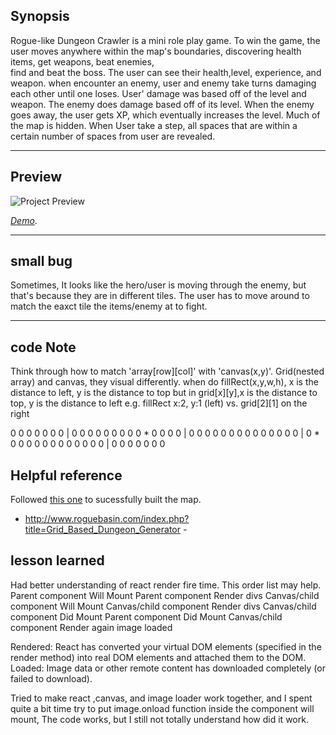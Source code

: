 ## Synopsis

Rogue-like Dungeon Crawler is a mini role play game. 
To win the game, the user moves anywhere within the map's boundaries, discovering health items, get weapons, beat enemies,  
find and beat the boss.
The user can see their health,level, experience, and weapon. when encounter an enemy, user and enemy take turns damaging 
each other until one loses. User' damage was based off of the level and weapon. The enemy does damage based off of its level. 
When the enemy goes away, the user gets XP, which eventually increases the level.
Much of the map is hidden. When User take a step, all spaces that are within a certain number of spaces from user are revealed.

---
## Preview

![Project Preview](https://github.com/lizzyQ/Roguelike-Dungeon-Game/blob/master/preview.png?raw=true)

[*Demo*](https://codepen.io/lizzyQ/full/JWVQXy/). 

***
## small bug
Sometimes, It looks like the hero/user is moving through the enemy, but that's because they are in different tiles.
The user has to move around to match the eaxct tile the items/enemy at to fight. 

***

## code Note
   Think through how to match 'array[row][col]' with 'canvas(x,y)'.
   Grid(nested array) and canvas, they visual differently. 
   when do fillRect(x,y,w,h), x is the distance to left, y is the distance to top
   but in grid[x][y],x is the distance to top, y is the distance to left
   e.g. fillRect x:2, y:1 (left) vs. grid[2][1] on the right

   0 0 0 0 0 0 0    |    0 0 0 0 0 0 0
   0 0 * 0 0 0 0    |    0 0 0 0 0 0 0 
   0 0 0 0 0 0 0    |    0 * 0 0 0 0 0 
   0 0 0 0 0 0 0    |    0 0 0 0 0 0 0
    
## Helpful reference  

   Followed [this one](http://www.roguebasin.com/index.php?title=Grid_Based_Dungeon_Generator) to sucessfully built the map.
   - http://www.roguebasin.com/index.php?title=Grid_Based_Dungeon_Generator -
   

## lesson learned
 Had better understanding of react render fire time.
 This order list may help.
   Parent component Will Mount
   Parent component Render divs
   Canvas/child component Will Mount
   Canvas/child component Render divs
   Canvas/child component Did Mount
   Parent component Did Mount
   Canvas/child component Render again
   image loaded
   
  Rendered: React has converted your virtual DOM elements (specified in the render method) into real DOM elements and attached them to the DOM.
  Loaded: Image data or other remote content has downloaded completely (or failed to download).
 
 Tried to make react ,canvas, and image loader work together, 
 and I spent quite a bit time try to put image.onload function inside the component will mount, 
 The code works, but I still not totally understand how did it work.
